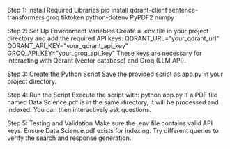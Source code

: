 Step 1: Install Required Libraries
pip install qdrant-client sentence-transformers groq tiktoken python-dotenv PyPDF2 numpy

Step 2: Set Up Environment Variables
Create a .env file in your project directory and add the required API keys:
QDRANT_URL="your_qdrant_url"
QDRANT_API_KEY="your_qdrant_api_key"
GROQ_API_KEY="your_groq_api_key"
These keys are necessary for interacting with Qdrant (vector database) and Groq (LLM API).

Step 3: Create the Python Script
Save the provided script as app.py in your project directory.

Step 4: Run the Script
Execute the script with:
python app.py
If a PDF file named Data Science.pdf is in the same directory, it will be processed and indexed. You can then interactively ask questions.

Step 5: Testing and Validation
Make sure the .env file contains valid API keys.
Ensure Data Science.pdf exists for indexing.
Try different queries to verify the search and response generation.



